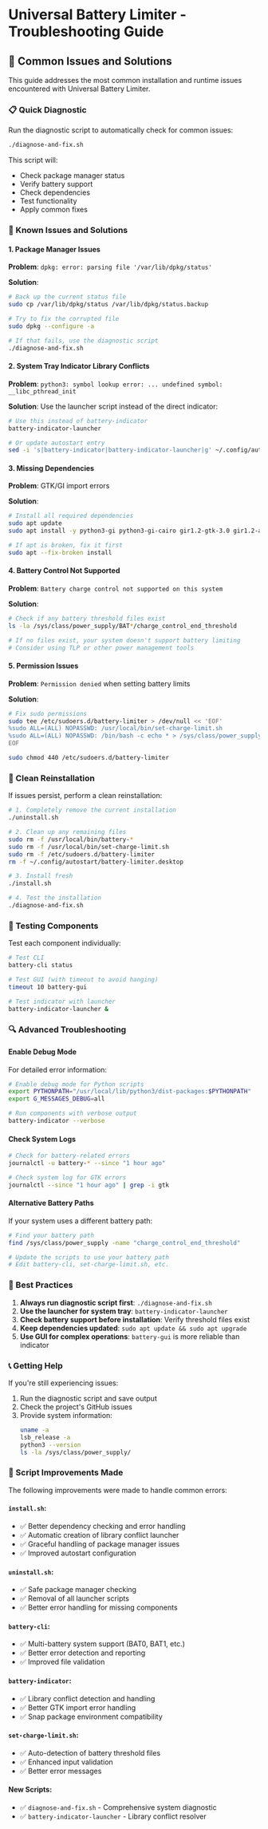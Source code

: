 # Universal Battery Limiter - Troubleshooting Guide

## 🔧 Common Issues and Solutions

This guide addresses the most common installation and runtime issues encountered with Universal Battery Limiter.

### 📋 Quick Diagnostic

Run the diagnostic script to automatically check for common issues:

```bash
./diagnose-and-fix.sh
```

This script will:
- Check package manager status
- Verify battery support
- Check dependencies
- Test functionality
- Apply common fixes

### 🚨 Known Issues and Solutions

#### 1. **Package Manager Issues**

**Problem**: `dpkg: error: parsing file '/var/lib/dpkg/status'`

**Solution**:
```bash
# Back up the current status file
sudo cp /var/lib/dpkg/status /var/lib/dpkg/status.backup

# Try to fix the corrupted file
sudo dpkg --configure -a

# If that fails, use the diagnostic script
./diagnose-and-fix.sh
```

#### 2. **System Tray Indicator Library Conflicts**

**Problem**: `python3: symbol lookup error: ... undefined symbol: __libc_pthread_init`

**Solution**: Use the launcher script instead of the direct indicator:
```bash
# Use this instead of battery-indicator
battery-indicator-launcher

# Or update autostart entry
sed -i 's|battery-indicator|battery-indicator-launcher|g' ~/.config/autostart/battery-limiter.desktop
```

#### 3. **Missing Dependencies**

**Problem**: GTK/GI import errors

**Solution**:
```bash
# Install all required dependencies
sudo apt update
sudo apt install -y python3-gi python3-gi-cairo gir1.2-gtk-3.0 gir1.2-appindicator3-0.1 gir1.2-notify-0.7 python3-tk

# If apt is broken, fix it first
sudo apt --fix-broken install
```

#### 4. **Battery Control Not Supported**

**Problem**: `Battery charge control not supported on this system`

**Solution**:
```bash
# Check if any battery threshold files exist
ls -la /sys/class/power_supply/BAT*/charge_control_end_threshold

# If no files exist, your system doesn't support battery limiting
# Consider using TLP or other power management tools
```

#### 5. **Permission Issues**

**Problem**: `Permission denied` when setting battery limits

**Solution**:
```bash
# Fix sudo permissions
sudo tee /etc/sudoers.d/battery-limiter > /dev/null << 'EOF'
%sudo ALL=(ALL) NOPASSWD: /usr/local/bin/set-charge-limit.sh
%sudo ALL=(ALL) NOPASSWD: /bin/bash -c echo * > /sys/class/power_supply/BAT0/charge_control_end_threshold
EOF

sudo chmod 440 /etc/sudoers.d/battery-limiter
```

### 🔄 Clean Reinstallation

If issues persist, perform a clean reinstallation:

```bash
# 1. Completely remove the current installation
./uninstall.sh

# 2. Clean up any remaining files
sudo rm -f /usr/local/bin/battery-*
sudo rm -f /usr/local/bin/set-charge-limit.sh
sudo rm -f /etc/sudoers.d/battery-limiter
rm -f ~/.config/autostart/battery-limiter.desktop

# 3. Install fresh
./install.sh

# 4. Test the installation
./diagnose-and-fix.sh
```

### 🧪 Testing Components

Test each component individually:

```bash
# Test CLI
battery-cli status

# Test GUI (with timeout to avoid hanging)
timeout 10 battery-gui

# Test indicator with launcher
battery-indicator-launcher &
```

### 🔍 Advanced Troubleshooting

#### Enable Debug Mode

For detailed error information:

```bash
# Enable debug mode for Python scripts
export PYTHONPATH="/usr/local/lib/python3/dist-packages:$PYTHONPATH"
export G_MESSAGES_DEBUG=all

# Run components with verbose output
battery-indicator --verbose
```

#### Check System Logs

```bash
# Check for battery-related errors
journalctl -u battery-* --since "1 hour ago"

# Check system log for GTK errors
journalctl --since "1 hour ago" | grep -i gtk
```

#### Alternative Battery Paths

If your system uses a different battery path:

```bash
# Find your battery path
find /sys/class/power_supply -name "charge_control_end_threshold"

# Update the scripts to use your battery path
# Edit battery-cli, set-charge-limit.sh, etc.
```

### 🌟 Best Practices

1. **Always run diagnostic script first**: `./diagnose-and-fix.sh`
2. **Use the launcher for system tray**: `battery-indicator-launcher`
3. **Check battery support before installation**: Verify threshold files exist
4. **Keep dependencies updated**: `sudo apt update && sudo apt upgrade`
5. **Use GUI for complex operations**: `battery-gui` is more reliable than indicator

### 📞 Getting Help

If you're still experiencing issues:

1. Run the diagnostic script and save output
2. Check the project's GitHub issues
3. Provide system information:
   ```bash
   uname -a
   lsb_release -a
   python3 --version
   ls -la /sys/class/power_supply/
   ```

### 🔧 Script Improvements Made

The following improvements were made to handle common errors:

#### `install.sh`:
- ✅ Better dependency checking and error handling
- ✅ Automatic creation of library conflict launcher
- ✅ Graceful handling of package manager issues
- ✅ Improved autostart configuration

#### `uninstall.sh`:
- ✅ Safe package manager checking
- ✅ Removal of all launcher scripts
- ✅ Better error handling for missing components

#### `battery-cli`:
- ✅ Multi-battery system support (BAT0, BAT1, etc.)
- ✅ Better error detection and reporting
- ✅ Improved file validation

#### `battery-indicator`:
- ✅ Library conflict detection and handling
- ✅ Better GTK import error handling
- ✅ Snap package environment compatibility

#### `set-charge-limit.sh`:
- ✅ Auto-detection of battery threshold files
- ✅ Enhanced input validation
- ✅ Better error messages

#### New Scripts:
- ✅ `diagnose-and-fix.sh` - Comprehensive system diagnostic
- ✅ `battery-indicator-launcher` - Library conflict resolver
